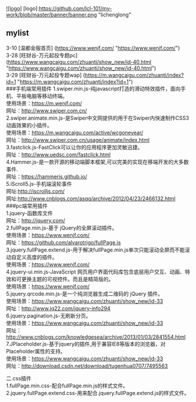 [![logo]](https://github.com/lcl-101/)
[logo]:https://github.com/lcl-101/my-work/blob/master/banner/banner.png "lichenglong"
## mylist
  3-10 [温都金服首页] (https://www.wenjf.com/ "https://www.wenjf.com/") <br/>
  3-28 [旺财谷-万元起投专题pc] (https://www.wangcaigu.com/zhuanti/show_new/id-40.html "https://www.wangcaigu.com/zhuanti/show_new/id-40.html") <br/>
  3-29 [旺财谷-万元起投专题wap] (https://m.wangcaigu.com/zhuanti/index?id=1 "https://m.wangcaigu.com/zhuanti/index?id=1") <br/>
###手机端常用插件
  1.swiper.min.js-纯javascript打造的滑动特效插件，面向手机、平板电脑等移动终端。<br/>
      使用场景：https://m.wenjf.com/<br/>
      网址：http://www.swiper.com.cn/<br/>
  2.swiper.animate.min.js-是Swiper中文网提供的用于在Swiper内快速制作CSS3动画效果的小插件。<br/>
      使用场景：https://m.wangcaigu.com/active/wcgoneyear/ <br/>
      网址：http://www.swiper.com.cn/usage/animate/index.html<br/>
  3.fastclick.js-FastClick可以让你的应用程序更加灵敏迅捷。<br/>
      网址：http://www.uedsc.com/fastclick.html<br/>
  4.Hammer.js-是一款开源的移动端脚本框架,可以完美的实现在移端开发的大多数事件.<br/>
      网址：https://hammerjs.github.io/<br/>
  5.iScroll5.js-手机端滚轮事件<br/>
      网址:http://iscrolljs.com/<br/>
      网址:http://www.cnblogs.com/asqq/archive/2012/04/23/2466132.html
###pc端常用插件<br/>
   1.jquery-函数库文件 <br/>
         网址：http://jquery.com/<br/>
   2.fullPage.min.js-基于 jQuery的全屏滚动插件。<br/>
         使用场景：https://www.wenjf.com/<br/>
         网址：https://github.com/alvarotrigo/fullPage.js<br/>
   3.jquery.fullPage.extend.js-用于解决fullPage.min.js单次只能滚动全屏而不能滚动自定义高度的插件。<br/>
         使用场景：https://www.wenjf.com/<br/>
   4.jquery-ui.min.js-JavaScript 网页用户界面代码库包含底层用户交互、动画、特效和可更换主题的可视控件。而且是精简版的。<br/>
         使用场景：https://www.wenjf.com/<br/>
   5.jquery.qrcode.min.js-是一个纯浏览器生成二维码的 jQuery 插件。<br/>
         使用场景：https://www.wangcaigu.com/zhuanti/show_new/id-33 <br/>
         网址：http://www.jq22.com/jquery-info294<br/>
   6.jquery.pagination.js-无刷新分页。<br/>
         使用场景：https://www.wangcaigu.com/zhuanti/show_new/id-33 <br/>
         网址：http://www.cnblogs.com/knowledgesea/archive/2013/01/03/2841554.html<br/>
   7.JPlaceholder.js-基于jquery的插件,用于兼容IE8等版本的浏览器，对Placeholder属性的支持。<br/>
         使用场景：https://www.wangcaigu.com/zhuanti/show_new/id-33 <br/>
         网址：http://download.csdn.net/download/tugenhua0707/7495563<br/>

二.css插件<br/>
   1.fullPage.min.css-配合fullPage.min.js的样式文件。<br/>
   2.jquery.fullPage.extend.css-用来配合.jquery.fullPage.extend.js的样式文件。<br/>
